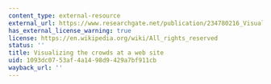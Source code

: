 ```yaml
---
content_type: external-resource
external_url: https://www.researchgate.net/publication/234780216_Visualizing_the_crowds_at_a_web_site
has_external_license_warning: true
license: https://en.wikipedia.org/wiki/All_rights_reserved
status: ''
title: Visualizing the crowds at a web site
uid: 1093dc07-53af-4a14-98d9-429a7bf911cb
wayback_url: ''
---
```

